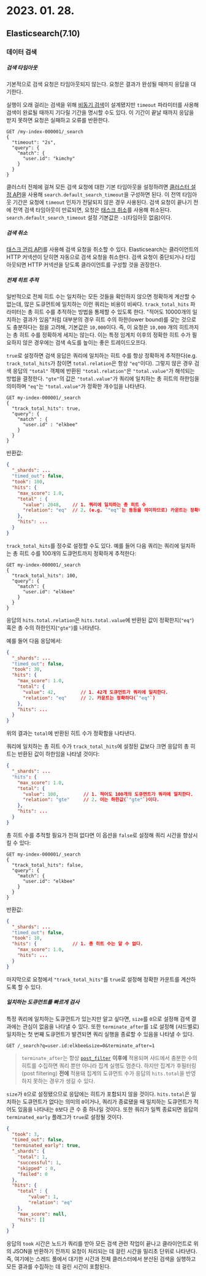 # 2023. 01. 28.

## Elasticsearch(7.10)

### 데이터 검색

##### 검색 타임아웃

기본적으로 검색 요청은 타임아웃되지 않는다. 요청은 결과가 완성될 때까지 응답을 대기한다.

실행이 오래 걸리는 검색을 위해 [비동기 검색][async-search]이 설계됐지만 `timeout` 파라미터를 사용해 검색이 완료될 때까지 기다릴 기간을 명시할 수도 있다. 이 기간이 끝날 때까지 응답을 받지 못하면 요청은 실패하고 오류를 반환한다.

```http
GET /my-index-000001/_search
{
  "timeout": "2s",
  "query": {
    "match": {
      "user.id": "kimchy"
    }
  }
}
```

클러스터 전체에 걸쳐 모든 검색 요청에 대한 기본 타임아웃을 설정하려면 [클러스터 설정 API][update-cluster-settings]을 사용해 `search.default_search_timeout`을 구성하면 된다. 이 전역 타임아웃 기간은 요청에 `timeout` 인자가 전달되지 않은 경우 사용된다. 검색 요청이 끝나기 전에 전역 검색 타임아웃이 만료되면, 요청은 [태스크 취소][task-cancellation]를 사용해 취소된다. `search.default_search_timeout` 설정 기본값은 `-1`(타임아웃 없음)이다.

##### 검색 취소

[태스크 관리 API][task-cancellation]를 사용해 검색 요청을 취소할 수 있다. Elasticsearch는 클라이언트의 HTTP 커넥션이 닫히면 자동으로 검색 요청을 취소한다. 검색 요청이 중단되거나 타임아웃되면 HTTP 커넥션을 닫도록 클라이언트를 구성할 것을 권장한다.

##### 전체 히트 추적

일반적으로 전체 히트 수는 일치하는 모든 것들을 확인하지 않으면 정확하게 계산할 수 없는데, 많은 도큐먼트에 일치하는 이런 쿼리는 비용이 비싸다. `track_total_hits` 파라미터는 총 히트 수를 추적하는 방법을 통제할 수 있도록 한다. "적어도 10000개의 일치하는 결과가 있음"처럼 대부분의 경우 히트 수의 하한(lower bound)를 갖는 것으로도 충분하다는 점을 고려해, 기본값은 `10,000`이다. 즉, 이 요청은 `10,000` 개의 히트까지는 총 히트 수를 정확하게 세지는 않는다. 이는 특정 임계치 이후의 정확한 히트 수가 필요하지 않은 경우에는 검색 속도를 높이는 좋은 트레이드오프다.

`true`로 설정하면 검색 응답은 쿼리에 일치하는 히트 수를 항상 정확하게 추적한다(e.g. `track_total_hits`가 참이면 `total.relation`은 항상 `"eq"`이다). 그렇지 않은 경우 검색 응답의 `"total"` 객체에 반환된 `"total.relation"`은 `"total.value"`가 해석되는 방법을 결정한다. `"gte"`의 값은 `"total.value"`가 쿼리에 일치하는 총 히트의 하한임을 의미하며 `"eq"`는 `"total.value"`가 정확한 개수임을 나타낸다.

```http
GET my-index-000001/_search
{
  "track_total_hits": true,
  "query": {
    "match" : {
      "user.id" : "elkbee"
    }
  }
}
```

반환값:

```json
{
  "_shards": ...
  "timed_out": false,
  "took": 100,
  "hits": {
    "max_score": 1.0,
    "total" : {
      "value": 2048,    // 1. 쿼리에 일치하는 총 히트 수
      "relation": "eq"  // 2. (e.g. `"eq"`는 동등을 의미하므로) 카운트는 정확하다
    },
    "hits": ...
  }
}
```

`track_total_hits`를 정수로 설정할 수도 있다. 예를 들어 다음 쿼리는 쿼리에 일치하는 총 히트 수를 100개의 도큐먼트까지 정확하게 추적한다:

```http
GET my-index-000001/_search
{
  "track_total_hits": 100,
  "query": {
    "match": {
      "user.id": "elkbee"
    }
  }
}
```

응답의 `hits.total.relation`은 `hits.total.value`에 반환된 값이 정확한지(`"eq"`) 혹은 총 수의 하한인지(`"gte"`)를 나타낸다.

예를 들어 다음 응답에서:

```json
{
  "_shards": ...
  "timed_out": false,
  "took": 30,
  "hits": {
    "max_score": 1.0,
    "total": {
      "value": 42,         // 1. 42개 도큐먼트가 쿼리에 일치한다.
      "relation": "eq"     // 2. 카운트는 정확하다(`"eq"`)
    },
    "hits": ...
  }
}
```

위의 결과는 `total`에 반환된 히트 수가 정확함을 나타낸다.

쿼리에 일치하는 총 히트 수가 `track_total_hits`에 설정된 값보다 크면 응답의 총 히트는 반환된 값이 하한임을 나타낼 것이다:

```json
{
  "_shards": ...
  "hits": {
    "max_score": 1.0,
    "total": {
      "value": 100,         // 1. 적어도 100개의 도큐먼트가 쿼리에 일치한다.
      "relation": "gte"     // 2. 이는 하한값(`"gte"`)이다.
    },
    "hits": ...
  }
}
```

총 히트 수를 추적할 필요가 전혀 없다면 이 옵션을 `false`로 설정해 쿼리 시간을 향상시킬 수 있다:

```http
GET my-index-000001/_search
{
  "track_total_hits": false,
  "query": {
    "match": {
      "user.id": "elkbee"
    }
  }
}
```

반환값:

```json
{
  "_shards": ...
  "timed_out": false,
  "took": 10,
  "hits": {             // 1. 총 히트 수는 알 수 없다.
    "max_score": 1.0,
    "hits": ...
  }
}
```

마지막으로 요청에서 `"track_total_hits"`를 `true`로 설정해 정확한 카운트를 계산하도록 할 수 있다.

##### 일치하는 도큐먼트를 빠르게 검사

특정 쿼리에 일치하는 도큐먼트가 있는지만 알고 싶다면, `size`를 `0`으로 설정해 검색 결과에는 관심이 없음을 나타낼 수 있다. 또한 `terminate_after`를 `1`로 설정해 (샤드별로) 일치하는 첫 번째 도큐먼트가 발견되면 쿼리 실행을 종료할 수 있음을 나타낼 수 있다.

```http
GET /_search?q=user.id:elkbee&size=0&terminate_after=1
```

> `terminate_after`는 항상 [`post_filter`][post-filter] **이후에** 적용되며 샤드에서 충분한 수의 히트를 수집하면 쿼리 뿐만 아니라 집계 실행도 멈춘다. 하지만 집계가 후필터링(post filtering) **전에** 적용돼 집계의 도큐먼트 수가 응답의 `hits.total`을 반영하지 못하는 경우가 생길 수 있다.

`size`가 `0`으로 설정됐으므로 응답에는 히트가 포함되지 않을 것이다. `hits.total`은 일치하는 도큐먼트가 없다는 의미의 `0`이거나, 쿼리가 종료됐을 때 일치하는 도큐먼트가 적어도 있음을 나타내는 `0`보다 큰 수 중 하나일 것이다. 또한 쿼리가 일찍 종료되면 응답의 `terminated_early` 플래그가 `true`로 설정될 것이다.

```json
{
  "took": 3,
  "timed_out": false,
  "terminated_early": true,
  "_shards": {
    "total": 1,
    "successful": 1,
    "skipped" : 0,
    "failed": 0
  },
  "hits": {
    "total" : {
        "value": 1,
        "relation": "eq"
    },
    "max_score": null,
    "hits": []
  }
}
```

응답의 `took` 시간은 노드가 쿼리를 받아 모든 검색 관련 작업이 끝나고 클라이언트로 위의 JSON을 반환하기 전까지 요청이 처리되는 데 걸린 시간을 밀리초 단위로 나타낸다. 즉, 여기에는 스레드 풀에서 대기한 시간과 전체 클러스터에서 분산된 검색을 실행하고 모든 결과를 수집하는 데 걸린 시간이 포함된다.



[async-search]: https://www.elastic.co/guide/en/elasticsearch/reference/7.10/async-search-intro.html
[update-cluster-settings]: https://www.elastic.co/guide/en/elasticsearch/reference/7.10/cluster-update-settings.html
[task-cancellation]: https://www.elastic.co/guide/en/elasticsearch/reference/7.10/tasks.html#task-cancellation
[post-filter]: https://www.elastic.co/guide/en/elasticsearch/reference/7.10/filter-search-results.html#post-filter